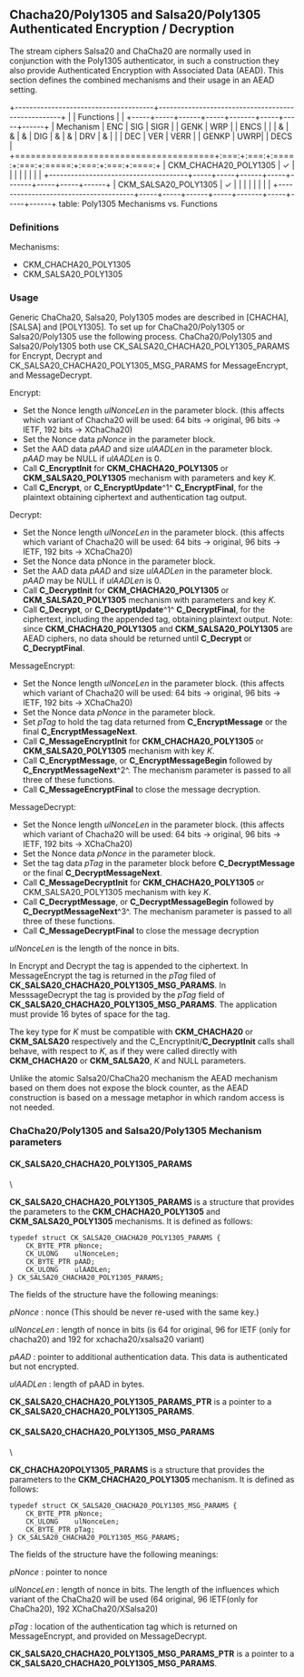 ## Chacha20/Poly1305 and Salsa20/Poly1305 Authenticated Encryption / Decryption

The stream ciphers Salsa20 and ChaCha20 are normally used in conjunction with
the Poly1305 authenticator, in such a construction they also provide
Authenticated Encryption with Associated Data (AEAD). This section defines the
combined mechanisms and their usage in an AEAD setting.

+--------------------------------------+---------------------------------------------------+
|                                      | Functions                                         |
|                                      +-----+-----+------+-----+-------+-----+-----+------+
| Mechanism                            | ENC | SIG | SIGR |     | GENK  | WRP |     | ENCS |
|                                      |  &  |  &  |  &   | DIG |   &   |  &  | DRV |  &   |
|                                      | DEC | VER | VERR |     | GENKP | UWRP|     | DECS |
+======================================+:===:+:===:+:====:+:===:+:=====:+:===:+:===:+:====:+
| CKM_CHACHA20_POLY1305                |  ✓  |     |      |     |       |     |     |      |
+--------------------------------------+-----+-----+------+-----+-------+-----+-----+------+
| CKM_SALSA20_POLY1305                 |  ✓  |     |      |     |       |     |     |      |
+--------------------------------------+-----+-----+------+-----+-------+-----+-----+------+
table: Poly1305 Mechanisms vs. Functions

### Definitions

Mechanisms:

- CKM_CHACHA20_POLY1305
- CKM_SALSA20_POLY1305

### Usage

Generic ChaCha20, Salsa20, Poly1305 modes are described in [CHACHA], [SALSA] and
[POLY1305]. To set up for ChaCha20/Poly1305 or Salsa20/Poly1305 use the
following process. ChaCha20/Poly1305 and Salsa20/Poly1305 both use
CK_SALSA20_CHACHA20_POLY1305_PARAMS for Encrypt, Decrypt and
CK_SALSA20_CHACHA20_POLY1305_MSG_PARAMS for MessageEncrypt, and MessageDecrypt.

Encrypt:

- Set the Nonce length _ulNonceLen_ in the parameter block. (this affects which
  variant of Chacha20 will be used: 64 bits → original, 96 bits → IETF, 192 bits
→ XChaCha20)
- Set the Nonce data _pNonce_ in the parameter block.
- Set the AAD data _pAAD_ and size _ulAADLen_ in the parameter block. _pAAD_ may
  be NULL if _ulAADLen_ is 0.
- Call **C_EncryptInit** for **CKM_CHACHA20_POLY1305** or
  **CKM_SALSA20_POLY1305** mechanism with parameters and key _K_.
- Call **C_Encrypt**, or **C_EncryptUpdate**^1^ **C_EncryptFinal**, for the
  plaintext obtaining ciphertext and authentication tag output.

Decrypt:

- Set the Nonce length _ulNonceLen_ in the parameter block. (this affects which
  variant of Chacha20 will be used: 64 bits → original, 96 bits → IETF, 192 bits
  → XChaCha20)
- Set the Nonce data pNonce in the parameter block.
- Set the AAD data _pAAD_ and size _ulAADLen_ in the parameter block. _pAAD_ may
  be NULL if _ulAADLen_ is 0.
- Call **C_DecryptInit** for **CKM_CHACHA20_POLY1305** or
  **CKM_SALSA20_POLY1305** mechanism with parameters and key _K_.
- Call **C_Decrypt**, or **C_DecryptUpdate**^1^ **C_DecryptFinal**, for the
  ciphertext, including the appended tag, obtaining plaintext output. Note:
  since **CKM_CHACHA20_POLY1305** and **CKM_SALSA20_POLY1305** are AEAD ciphers,
  no data should be returned until **C_Decrypt** or **C_DecryptFinal**.

MessageEncrypt:

- Set the Nonce length _ulNonceLen_ in the parameter block. (this affects which
  variant of Chacha20 will be used: 64 bits → original, 96 bits → IETF, 192 bits
  → XChaCha20)
- Set the Nonce data _pNonce_ in the parameter block.
- Set _pTag_ to hold the tag data returned from **C_EncryptMessage** or the
  final **C_EncryptMessageNext**.
- Call **C_MessageEncryptInit** for **CKM_CHACHA20_POLY1305** or
  **CKM_SALSA20_POLY1305** mechanism with key _K_.
- Call **C_EncryptMessage**, or **C_EncryptMessageBegin** followed by
  **C_EncryptMessageNext**^2^. The mechanism parameter is passed to all three of
  these functions.
- Call **C_MessageEncryptFinal** to close the message decryption.

MessageDecrypt:

- Set the Nonce length _ulNonceLen_ in the parameter block. (this affects which
  variant of Chacha20 will be used: 64 bits → original, 96 bits → IETF, 192 bits
  → XChaCha20)
- Set the Nonce data _pNonce_ in the parameter block.
- Set the tag data _pTag_ in the parameter block before **C_DecryptMessage** or the
  final **C_DecryptMessageNext**.
- Call **C_MessageDecryptInit** for **CKM_CHACHA20_POLY1305** or CKM_SALSA20_POLY1305
  mechanism with key _K_.
- Call **C_DecryptMessage**, or **C_DecryptMessageBegin** followed by
  **C_DecryptMessageNext**^3^. The mechanism parameter is passed to all three of
  these functions.
- Call **C_MessageDecryptFinal** to close the message decryption

_ulNonceLen_ is the length of the nonce in bits.

In Encrypt and Decrypt the tag is appended to the ciphertext. In MessageEncrypt
the tag is returned in the _pTag_ filed of
**CK_SALSA20_CHACHA20_POLY1305_MSG_PARAMS**. In MesssageDecrypt the tag is
provided by the _pTag_ field of **CK_SALSA20_CHACHA20_POLY1305_MSG_PARAMS**. The
application must provide 16 bytes of space for the tag.

The key type for _K_ must be compatible with **CKM_CHACHA20** or **CKM_SALSA20**
respectively and the C_EncryptInit/**C_DecryptInit** calls shall behave, with
respect to _K_, as if they were called directly with **CKM_CHACHA20** or
**CKM_SALSA20**, _K_ and NULL parameters.

Unlike the atomic Salsa20/ChaCha20 mechanism the AEAD mechanism based on them
does not expose the block counter, as the AEAD construction is based on a
message metaphor in which random access is not needed.

### ChaCha20/Poly1305 and Salsa20/Poly1305 Mechanism parameters

#### CK_SALSA20_CHACHA20_POLY1305_PARAMS
\  

**CK_SALSA20_CHACHA20_POLY1305_PARAMS** is a structure that provides the
parameters to the **CKM_CHACHA20_POLY1305** and **CKM_SALSA20_POLY1305**
mechanisms. It is defined as follows:

~~~{.c}
typedef struct CK_SALSA20_CHACHA20_POLY1305_PARAMS {
    CK_BYTE_PTR	pNonce;
    CK_ULONG	ulNonceLen;
    CK_BYTE_PTR	pAAD;
    CK_ULONG	ulAADLen;
} CK_SALSA20_CHACHA20_POLY1305_PARAMS;
~~~

The fields of the structure have the following meanings:

_pNonce_
: nonce (This should be never re-used with the same key.)

_ulNonceLen_
: length of nonce in bits (is 64 for original, 96 for IETF (only for chacha20)
  and 192 for xchacha20/xsalsa20 variant)

_pAAD_
: pointer to additional authentication data. This data is authenticated but not
  encrypted.

_ulAADLen_
: length of pAAD in bytes.

**CK_SALSA20_CHACHA20_POLY1305_PARAMS_PTR** is a pointer to a
**CK_SALSA20_CHACHA20_POLY1305_PARAMS**.

#### CK_SALSA20_CHACHA20_POLY1305_MSG_PARAMS
\  

**CK_CHACHA20POLY1305_PARAMS** is a structure that provides the parameters to
the **CKM_CHACHA20_POLY1305** mechanism. It is defined as follows:

~~~{.c}
typedef struct CK_SALSA20_CHACHA20_POLY1305_MSG_PARAMS {
    CK_BYTE_PTR	pNonce;
    CK_ULONG	ulNonceLen;
    CK_BYTE_PTR	pTag;
} CK_SALSA20_CHACHA20_POLY1305_MSG_PARAMS;
~~~

The fields of the structure have the following meanings:

_pNonce_
: pointer to nonce

_ulNonceLen_
: length of nonce in bits. The length of the influences which variant of the
  ChaCha20 will be used (64 original, 96 IETF(only for ChaCha20), 192
  XChaCha20/XSalsa20)

_pTag_
: location of the authentication tag which is returned on MessageEncrypt, and
  provided on MessageDecrypt.

**CK_SALSA20_CHACHA20_POLY1305_MSG_PARAMS_PTR** is a pointer to a
**CK_SALSA20_CHACHA20_POLY1305_MSG_PARAMS**.

